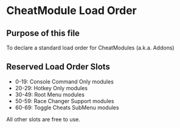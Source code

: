 # CheatModule Load Order

## Purpose of this file

To declare a standard load order for CheatModules (a.k.a. Addons)

## Reserved Load Order Slots

- 0-19:     Console Command Only modules
- 20-29:    Hotkey Only modules
- 30-49:    Root Menu modules
- 50-59:    Race Changer Support modules
- 60-69:    Toggle Cheats SubMenu modules

All other slots are free to use.
